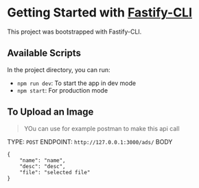 # Getting Started with [Fastify-CLI](https://www.npmjs.com/package/fastify-cli)
This project was bootstrapped with Fastify-CLI.

## Available Scripts

In the project directory, you can run:

- `npm run dev`: To start the app in dev mode
- `npm start`: For production mode

## To Upload an Image

> YOu can use for example postman to make this api call

TYPE: `POST`
ENDPOINT: `http://127.0.0.1:3000/ads/`
BODY
```
{
    "name": "name",
    "desc": "desc",
    "file": "selected file"
}
```
